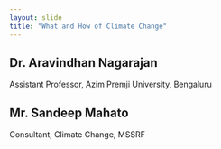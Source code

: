 ```yaml
---
layout: slide
title: "What and How of Climate Change"
---
```


## Dr. Aravindhan Nagarajan
Assistant Professor, Azim Premji University, Bengaluru

## Mr. Sandeep Mahato
Consultant, Climate Change, MSSRF
